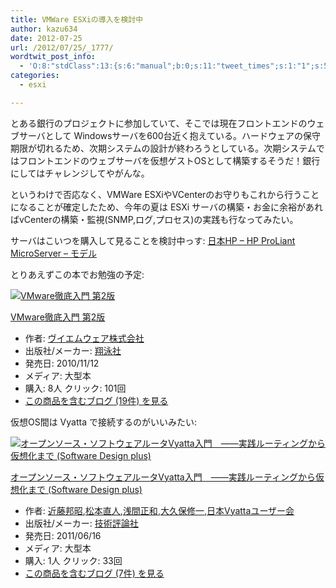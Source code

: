 ```yaml
---
title: VMWare ESXiの導入を検討中
author: kazu634
date: 2012-07-25
url: /2012/07/25/_1777/
wordtwit_post_info:
  - 'O:8:"stdClass":13:{s:6:"manual";b:0;s:11:"tweet_times";s:1:"1";s:5:"delay";s:1:"0";s:7:"enabled";s:1:"1";s:10:"separation";i:60;s:7:"version";s:3:"3.7";s:14:"tweet_template";b:0;s:6:"status";i:2;s:6:"result";a:0:{}s:13:"tweet_counter";i:2;s:13:"tweet_log_ids";a:1:{i:0;i:5463;}s:9:"hash_tags";a:0:{}s:8:"accounts";a:1:{i:0;s:7:"kazu634";}}'
categories:
  - esxi

---
```

<div class="section">
<p>
    とある銀行のプロジェクトに参加していて、そこでは現在フロントエンドのウェブサーバとして Windowsサーバを600台近く抱えている。ハードウェアの保守期限が切れるため、次期システムの設計が終わろうとしている。次期システムではフロントエンドのウェブサーバを仮想ゲストOSとして構築するそうだ！銀行にしてはチャレンジしてやがんな。
</p>
  
<p>
    というわけで否応なく、VMWare ESXiやVCenterのお守りもこれから行うことになることが確定したため、今年の夏は ESXi サーバの構築・お金に余裕があればvCenterの構築・監視(SNMP,ログ,プロセス)の実践も行なってみたい。
</p>
  
<p>
    サーバはこいつを購入して見ることを検討中っす: <a href="http://h50146.www5.hp.com/products/servers/proliant/micro/" onclick="__gaTracker('send', 'event', 'outbound-article', 'http://h50146.www5.hp.com/products/servers/proliant/micro/', '日本HP &#8211; HP ProLiant MicroServer &#8211; モデル');" target="_blank">日本HP &#8211; HP ProLiant MicroServer &#8211; モデル</a>
</p>
  
<p>
    とりあえずこの本でお勉強の予定:
</p>
  
<div class="hatena-asin-detail">
<a href="http://www.amazon.co.jp/dp/4798122459/?tag=hatena_st1-22&ascsubtag=d-7ibv" onclick="__gaTracker('send', 'event', 'outbound-article', 'http://www.amazon.co.jp/dp/4798122459/?tag=hatena_st1-22&ascsubtag=d-7ibv', '');"><img class="hatena-asin-detail-image" title="VMware徹底入門 第2版" src="https://images-na.ssl-images-amazon.com/images/I/51GbbJf1MhL._SL160_.jpg" alt="VMware徹底入門 第2版" /></a></p> 
    
<div class="hatena-asin-detail-info">
<p class="hatena-asin-detail-title">
<a href="http://www.amazon.co.jp/dp/4798122459/?tag=hatena_st1-22&ascsubtag=d-7ibv" onclick="__gaTracker('send', 'event', 'outbound-article', 'http://www.amazon.co.jp/dp/4798122459/?tag=hatena_st1-22&ascsubtag=d-7ibv', 'VMware徹底入門 第2版');">VMware徹底入門 第2版</a>
</p>
      
<ul>
<li>
<span class="hatena-asin-detail-label">作者:</span> <a href="http://d.hatena.ne.jp/keyword/%A5%F4%A5%A4%A5%A8%A5%E0%A5%A6%A5%A7%A5%A2%B3%F4%BC%B0%B2%F1%BC%D2" onclick="__gaTracker('send', 'event', 'outbound-article', 'http://d.hatena.ne.jp/keyword/%A5%F4%A5%A4%A5%A8%A5%E0%A5%A6%A5%A7%A5%A2%B3%F4%BC%B0%B2%F1%BC%D2', 'ヴイエムウェア株式会社');" class="keyword">ヴイエムウェア株式会社</a>
</li>
<li>
<span class="hatena-asin-detail-label">出版社/メーカー:</span> <a href="http://d.hatena.ne.jp/keyword/%E6%C6%B1%CB%BC%D2" onclick="__gaTracker('send', 'event', 'outbound-article', 'http://d.hatena.ne.jp/keyword/%E6%C6%B1%CB%BC%D2', '翔泳社');" class="keyword">翔泳社</a>
</li>
<li>
<span class="hatena-asin-detail-label">発売日:</span> 2010/11/12
</li>
<li>
<span class="hatena-asin-detail-label">メディア:</span> 大型本
</li>
<li>
<span class="hatena-asin-detail-label">購入</span>: 8人 <span class="hatena-asin-detail-label">クリック</span>: 101回
</li>
<li>
<a href="http://d.hatena.ne.jp/asin/4798122459" onclick="__gaTracker('send', 'event', 'outbound-article', 'http://d.hatena.ne.jp/asin/4798122459', 'この商品を含むブログ (19件) を見る');" target="_blank">この商品を含むブログ (19件) を見る</a>
</li>
</ul>
</div>
    
<div class="hatena-asin-detail-foot">
</div>
</div>
  
<p>
    仮想OS間は Vyatta で接続するのがいいみたい:
</p>
  
<div class="hatena-asin-detail">
<a href="http://www.amazon.co.jp/dp/4774147117/?tag=hatena_st1-22&ascsubtag=d-7ibv" onclick="__gaTracker('send', 'event', 'outbound-article', 'http://www.amazon.co.jp/dp/4774147117/?tag=hatena_st1-22&ascsubtag=d-7ibv', '');"><img class="hatena-asin-detail-image" title="オープンソース・ソフトウェアルータVyatta入門　――実践ルーティングから仮想化まで (Software Design plus)" src="https://images-na.ssl-images-amazon.com/images/I/51djw5HzjLL._SL160_.jpg" alt="オープンソース・ソフトウェアルータVyatta入門　――実践ルーティングから仮想化まで (Software Design plus)" /></a></p> 
    
<div class="hatena-asin-detail-info">
<p class="hatena-asin-detail-title">
<a href="http://www.amazon.co.jp/dp/4774147117/?tag=hatena_st1-22&ascsubtag=d-7ibv" onclick="__gaTracker('send', 'event', 'outbound-article', 'http://www.amazon.co.jp/dp/4774147117/?tag=hatena_st1-22&ascsubtag=d-7ibv', 'オープンソース・ソフトウェアルータVyatta入門　――実践ルーティングから仮想化まで (Software Design plus)');">オープンソース・ソフトウェアルータVyatta入門　――実践ルーティングから仮想化まで (Software Design plus)</a>
</p>
      
<ul>
<li>
<span class="hatena-asin-detail-label">作者:</span> <a href="http://d.hatena.ne.jp/keyword/%B6%E1%C6%A3%CB%AE%BE%BC" onclick="__gaTracker('send', 'event', 'outbound-article', 'http://d.hatena.ne.jp/keyword/%B6%E1%C6%A3%CB%AE%BE%BC', '近藤邦昭');" class="keyword">近藤邦昭</a>,<a href="http://d.hatena.ne.jp/keyword/%BE%BE%CB%DC%C4%BE%BF%CD" onclick="__gaTracker('send', 'event', 'outbound-article', 'http://d.hatena.ne.jp/keyword/%BE%BE%CB%DC%C4%BE%BF%CD', '松本直人');" class="keyword">松本直人</a>,<a href="http://d.hatena.ne.jp/keyword/%C0%F5%B4%D6%C0%B5%CF%C2" onclick="__gaTracker('send', 'event', 'outbound-article', 'http://d.hatena.ne.jp/keyword/%C0%F5%B4%D6%C0%B5%CF%C2', '浅間正和');" class="keyword">浅間正和</a>,<a href="http://d.hatena.ne.jp/keyword/%C2%E7%B5%D7%CA%DD%BD%A4%B0%EC" onclick="__gaTracker('send', 'event', 'outbound-article', 'http://d.hatena.ne.jp/keyword/%C2%E7%B5%D7%CA%DD%BD%A4%B0%EC', '大久保修一');" class="keyword">大久保修一</a>,<a href="http://d.hatena.ne.jp/keyword/%C6%FC%CB%DCVyatta%A5%E6%A1%BC%A5%B6%A1%BC%B2%F1" onclick="__gaTracker('send', 'event', 'outbound-article', 'http://d.hatena.ne.jp/keyword/%C6%FC%CB%DCVyatta%A5%E6%A1%BC%A5%B6%A1%BC%B2%F1', '日本Vyattaユーザー会');" class="keyword">日本Vyattaユーザー会</a>
</li>
<li>
<span class="hatena-asin-detail-label">出版社/メーカー:</span> <a href="http://d.hatena.ne.jp/keyword/%B5%BB%BD%D1%C9%BE%CF%C0%BC%D2" onclick="__gaTracker('send', 'event', 'outbound-article', 'http://d.hatena.ne.jp/keyword/%B5%BB%BD%D1%C9%BE%CF%C0%BC%D2', '技術評論社');" class="keyword">技術評論社</a>
</li>
<li>
<span class="hatena-asin-detail-label">発売日:</span> 2011/06/16
</li>
<li>
<span class="hatena-asin-detail-label">メディア:</span> 大型本
</li>
<li>
<span class="hatena-asin-detail-label">購入</span>: 1人 <span class="hatena-asin-detail-label">クリック</span>: 33回
</li>
<li>
<a href="http://d.hatena.ne.jp/asin/4774147117" onclick="__gaTracker('send', 'event', 'outbound-article', 'http://d.hatena.ne.jp/asin/4774147117', 'この商品を含むブログ (7件) を見る');" target="_blank">この商品を含むブログ (7件) を見る</a>
</li>
</ul>
</div>
    
<div class="hatena-asin-detail-foot">
</div>
</div>
</div>
